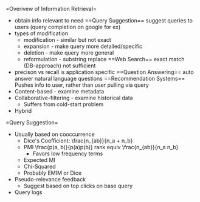 =Overivew of Information Retrieval=
* obtain info relevant to need
==Query Suggestion==
suggest queries to users (query completion on google for ex)
* types of modification
    * modification - similar but not exact
    * expansion - make query more detailed/specific
    * deletion - make query more general
    * reformulation - substring replace
==Web Search==
exact match (DB-approach) not sufficient
* precison vs recall is application specific
==Question Answering==
auto answer natural language questions
==Recommendation Systems==
Pushes info to user, rather than user pulling via query
* Content-based - examine metadata
* Collaborative-filtering - examine historical data
  * Suffers from cold-start problem
* Hybrid

=Query Suggestion=
* Usually based on cooccurrence
  * Dice's Coefficient: \frac{n_{ab}}{n_a + n_b}
  * PMI \frac{p(a, b)}{p(a)p(b)} rank equiv \frac{n_{ab}}{n_a n_b}
    * Favors low frequency terms
  * Expected MI
  * Chi-Squared
  * Probably EMIM or Dice
* Pseudo-relevance feedback
  * Suggest based on top clicks on base query
* Query logs
